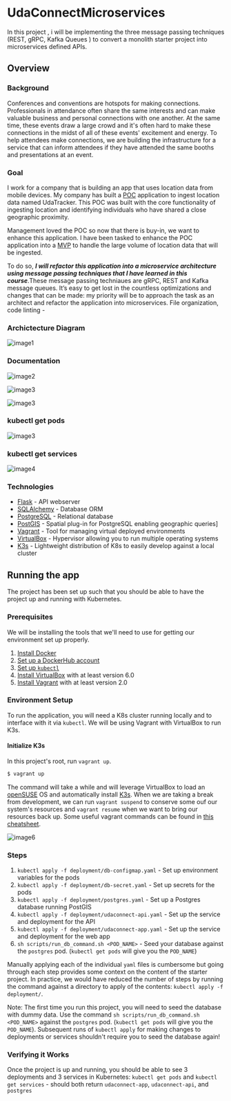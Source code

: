 # UdaConnectMicroservices
In this project , i will be implementing the three message passing techniques (REST, gRPC, Kafka Queues ) to convert a monolith starter project into microservices defined APIs.

## Overview
### Background
Conferences and conventions are hotspots for making connections. Professionals in attendance often share the same interests and can make valuable business and personal connections with one another. At the same time, these events draw a large crowd and it's often hard to make these connections in the midst of all of these events' excitement and energy. To help attendees make connections, we are building the infrastructure for a service that can inform attendees if they have attended the same booths and presentations at an event.

### Goal
I work for a company that is building an app that uses location data from mobile devices. My company has built a [POC](https://en.wikipedia.org/wiki/Proof_of_concept) application to ingest location data named UdaTracker. This POC was built with the core functionality of ingesting location and identifying individuals who have shared a close geographic proximity.

Management loved the POC so now that there is buy-in, we want to enhance this application. I have been tasked to enhance the POC application into a [MVP](https://en.wikipedia.org/wiki/Minimum_viable_product) to handle the large volume of location data that will be ingested.

To do so, ***I will refactor this application into a microservice architecture using message passing techniques that I have learned in this course***.These message passing techniaues are gRPC, REST and Kafka message queues.  It’s easy to get lost in the countless optimizations and changes that can be made: my priority will be to approach the task as an architect and refactor the application into microservices. File organization, code linting -

### Archictecture Diagram
![image1](docs/architecture_design01.png)

### Documentation 
![image2](docs/img1.png)

![image3](docs/img2.png)

![image3](docs/img3.png)
                

### kubectl get pods
![image3](docs/img4.png)

### kubectl get services
![image4](docs/img5.png) 

### Technologies
* [Flask](https://flask.palletsprojects.com/en/1.1.x/) - API webserver
* [SQLAlchemy](https://www.sqlalchemy.org/) - Database ORM
* [PostgreSQL](https://www.postgresql.org/) - Relational database
* [PostGIS](https://postgis.net/) - Spatial plug-in for PostgreSQL enabling geographic queries]
* [Vagrant](https://www.vagrantup.com/) - Tool for managing virtual deployed environments
* [VirtualBox](https://www.virtualbox.org/) - Hypervisor allowing you to run multiple operating systems
* [K3s](https://k3s.io/) - Lightweight distribution of K8s to easily develop against a local cluster

## Running the app
The project has been set up such that you should be able to have the project up and running with Kubernetes.

### Prerequisites
We will be installing the tools that we'll need to use for getting our environment set up properly.
1. [Install Docker](https://docs.docker.com/get-docker/)
2. [Set up a DockerHub account](https://hub.docker.com/)
3. [Set up `kubectl`](https://rancher.com/docs/rancher/v2.x/en/cluster-admin/cluster-access/kubectl/)
4. [Install VirtualBox](https://www.virtualbox.org/wiki/Downloads) with at least version 6.0
5. [Install Vagrant](https://www.vagrantup.com/docs/installation) with at least version 2.0

### Environment Setup
To run the application, you will need a K8s cluster running locally and to interface with it via `kubectl`. We will be using Vagrant with VirtualBox to run K3s.

#### Initialize K3s
In this project's root, run `vagrant up`. 
```bash
$ vagrant up
```
The command will take a while and will leverage VirtualBox to load an [openSUSE](https://www.opensuse.org/) OS and automatically install [K3s](https://k3s.io/). When we are taking a break from development, we can run `vagrant suspend` to conserve some ouf our system's resources and `vagrant resume` when we want to bring our resources back up. Some useful vagrant commands can be found in [this cheatsheet](https://gist.github.com/wpscholar/a49594e2e2b918f4d0c4).

![image6](docs/img6.png) 

### Steps
1. `kubectl apply -f deployment/db-configmap.yaml` - Set up environment variables for the pods
2. `kubectl apply -f deployment/db-secret.yaml` - Set up secrets for the pods
3. `kubectl apply -f deployment/postgres.yaml` - Set up a Postgres database running PostGIS
4. `kubectl apply -f deployment/udaconnect-api.yaml` - Set up the service and deployment for the API
5. `kubectl apply -f deployment/udaconnect-app.yaml` - Set up the service and deployment for the web app
6. `sh scripts/run_db_command.sh <POD_NAME>` - Seed your database against the `postgres` pod. (`kubectl get pods` will give you the `POD_NAME`)

Manually applying each of the individual `yaml` files is cumbersome but going through each step provides some context on the content of the starter project. In practice, we would have reduced the number of steps by running the command against a directory to apply of the contents: `kubectl apply -f deployment/`.

Note: The first time you run this project, you will need to seed the database with dummy data. Use the command `sh scripts/run_db_command.sh <POD_NAME>` against the `postgres` pod. (`kubectl get pods` will give you the `POD_NAME`). Subsequent runs of `kubectl apply` for making changes to deployments or services shouldn't require you to seed the database again!

### Verifying it Works
Once the project is up and running, you should be able to see 3 deployments and 3 services in Kubernetes:
`kubectl get pods` and `kubectl get services` - should both return `udaconnect-app`, `udaconnect-api`, and `postgres`
